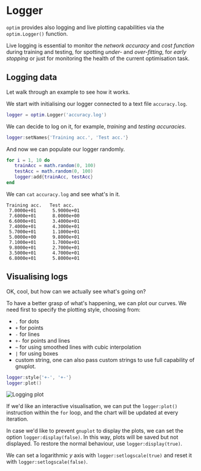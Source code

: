 <a name='optim.logger'></a>
# Logger

`optim` provides also logging and live plotting capabilities via the `optim.Logger()` function.

Live logging is essential to monitor the *network accuracy* and *cost function* during training and testing, for spotting *under-* and *over-fitting*, for *early stopping* or just for monitoring the health of the current optimisation task.


## Logging data

Let walk through an example to see how it works.

We start with initialising our logger connected to a text file `accuracy.log`.

```lua
logger = optim.Logger('accuracy.log')
```

We can decide to log on it, for example, *training* and *testing accuracies*.

```lua
logger:setNames{'Training acc.', 'Test acc.'}
```

And now we can populate our logger randomly.

```lua
for i = 1, 10 do
   trainAcc = math.random(0, 100)
   testAcc = math.random(0, 100)
   logger:add{trainAcc, testAcc}
end
```

We can `cat` `accuracy.log` and see what's in it.

```
Training acc.   Test acc.
 7.0000e+01      5.9000e+01
 7.6000e+01      8.0000e+00
 6.6000e+01      3.4000e+01
 7.4000e+01      4.3000e+01
 5.7000e+01      1.1000e+01
 5.0000e+00      9.8000e+01
 7.1000e+01      1.7000e+01
 9.8000e+01      2.7000e+01
 3.5000e+01      4.7000e+01
 6.8000e+01      5.8000e+01
```

## Visualising logs

OK, cool, but how can we actually see what's going on?

To have a better grasp of what's happening, we can plot our curves.
We need first to specify the plotting style, choosing from:

  * `.` for dots
  * `+` for points
  * `-` for lines
  * `+-` for points and lines
  * `~` for using smoothed lines with cubic interpolation
  * `|` for using boxes
  * custom string, one can also pass custom strings to use full capability of gnuplot.

```lua
logger:style{'+-', '+-'}
logger:plot()
```

![Logging plot](logger_plot.png)

If we'd like an interactive visualisation, we can put the `logger:plot()` instruction within the `for` loop, and the chart will be updated at every iteration.

In case we'd like to prevent `gnuplot` to display the plots, we can set the option `logger:display(false)`.
In this way, plots will be saved but not displayed.
To restore the normal behaviour, use `logger:display(true)`.

We can set a logarithmic *y* axis with `logger:setlogscale(true)` and reset it with `logger:setlogscale(false)`.
